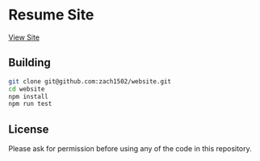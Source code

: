 Resume Site
=========

[View Site](https://zach1502.github.io/website/)

Building
--------

```bash
git clone git@github.com:zach1502/website.git
cd website
npm install
npm run test
```

License
-------
Please ask for permission before using any of the code in this repository.
